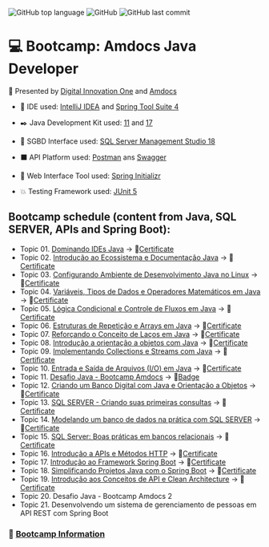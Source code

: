 ![GitHub top language](https://img.shields.io/github/languages/top/souzafcharles/Amdocs-Java-Developer)
![GitHub](https://img.shields.io/github/license/souzafcharles/Amdocs-Java-Developer)
![GitHub last commit](https://img.shields.io/github/last-commit/souzafcharles/Amdocs-Java-Developer)

# :computer: Bootcamp: Amdocs Java Developer

:triangular_flag_on_post: Presented by [Digital Innovation One](https://www.dio.me/) and [Amdocs](https://www.amdocs.com/)

   - :white_square_button: IDE used: [IntelliJ IDEA](https://www.jetbrains.com/idea/) and [Spring Tool Suite 4](https://spring.io/tools)

   - :black_nib: Java Development Kit used: [11](https://www.oracle.com/java/technologies/downloads/) and [17](https://www.oracle.com/java/technologies/downloads/)

   - :black_square_button: SGBD Interface used: [SQL Server Management Studio 18](https://docs.microsoft.com/en-us/sql/ssms/download-sql-server-management-studio-ssms?view=sql-server-ver15)

   - :black_large_square: API Platform used: [Postman](https://www.postman.com/) ans [Swagger](https://swagger.io/)

   - :leaves: Web Interface Tool used: [Spring Initializr](https://start.spring.io/)
   
   - :boom: Testing Framework used: [JUnit 5](https://junit.org/junit5/)

## Bootcamp schedule (content from Java, SQL SERVER, APIs and Spring Boot):

- Topic 01. [Dominando IDEs Java](https://github.com/souzafcharles/Amdocs-Java-Developer/tree/master/Topic-A01-Dominando-IDEs-Java) -> :page_with_curl:[Certificate](https://github.com/souzafcharles/Amdocs-Java-Developer/blob/master/Topic-A01-Dominando-IDEs-Java/CERTIFICATE.pdf)
- Topic 02. [Introdução ao Ecossistema e Documentação Java](https://github.com/souzafcharles/Amdocs-Java-Developer/tree/master/Topic-B02-Introducao-Ecossistema-Documentacao-Java) -> :page_with_curl:[Certificate](https://github.com/souzafcharles/Amdocs-Java-Developer/blob/master/Topic-B02-Introducao-Ecossistema-Documentacao-Java/CERTIFICATE.pdf)
- Topic 03. [Configurando Ambiente de Desenvolvimento Java no Linux](https://github.com/souzafcharles/Amdocs-Java-Developer/tree/master/Topic-C03-Configurando-Ambiente-Desenvolvimento-Java-Linux) -> :page_with_curl:[Certificate](https://github.com/souzafcharles/Amdocs-Java-Developer/blob/master/Topic-C03-Configurando-Ambiente-Desenvolvimento-Java-Linux/CERTIFICATE.pdf)
- Topic 04. [Variáveis, Tipos de Dados e Operadores Matemáticos em Java](https://github.com/souzafcharles/Amdocs-Java-Developer/tree/master/Topic-D04-Variaveis-Tipos-Dados-Operadores-Matematicos-Java) -> :page_with_curl:[Certificate](https://github.com/souzafcharles/Amdocs-Java-Developer/blob/master/Topic-D04-Variaveis-Tipos-Dados-Operadores-Matematicos-Java/CERTIFICATE.pdf)
- Topic 05. [Lógica Condicional e Controle de Fluxos em Java](https://github.com/souzafcharles/Amdocs-Java-Developer/tree/master/Topic-E05-Logica-Condicional-Controle-Fluxos-Java) -> :page_with_curl:[Certificate](https://github.com/souzafcharles/Amdocs-Java-Developer/blob/master/Topic-E05-Logica-Condicional-Controle-Fluxos-Java/CERTIFICATE.pdf)
- Topic 06. [Estruturas de Repetição e Arrays em Java](https://github.com/souzafcharles/Amdocs-Java-Developer/tree/master/Topic-F06-Estruturas-Repeticao-eArrays-Java) -> :page_with_curl:[Certificate](https://github.com/souzafcharles/Amdocs-Java-Developer/blob/master/Topic-F06-Estruturas-Repeticao-eArrays-Java/CERTIFICATE.pdf) 
- Topic 07. [Reforçando o Conceito de Laços em Java](https://github.com/souzafcharles/Amdocs-Java-Developer/tree/master/Topic-G07-Reforcando-Conceito-Lacos-Java) -> :page_with_curl:[Certificate](https://github.com/souzafcharles/Amdocs-Java-Developer/blob/master/Topic-G07-Reforcando-Conceito-Lacos-Java/CERTIFICATE.pdf)
- Topic 08. [Introdução a orientação a objetos com Java](https://github.com/souzafcharles/Amdocs-Java-Developer/tree/master/Topic-H08-Introducao-Orientacao-Objetos-Java) -> :page_with_curl:[Certificate](https://github.com/souzafcharles/Amdocs-Java-Developer/blob/master/Topic-H08-Introducao-Orientacao-Objetos-Java/CERTIFICATE.pdf)
- Topic 09. [Implementando Collections e Streams com Java](https://github.com/souzafcharles/Amdocs-Java-Developer/tree/master/Topic-I09-Implementando-Collections-Streams-Java) -> :page_with_curl:[Certificate](https://github.com/souzafcharles/Amdocs-Java-Developer/blob/master/Topic-I09-Implementando-Collections-Streams-Java/CERTIFICATE.pdf)
- Topic 10. [Entrada e Saída de Arquivos (I/O) em Java](https://github.com/souzafcharles/Amdocs-Java-Developer/tree/master/Topic-J10-Entrada-Saida-Arquivos-IO-Java) -> :page_with_curl:[Certificate](https://github.com/souzafcharles/Amdocs-Java-Developer/blob/master/Topic-J10-Entrada-Saida-Arquivos-IO-Java/CERTIFICATE.pdf)
- Topic 11. [Desafio Java - Bootcamp Amdocs](https://github.com/souzafcharles/Amdocs-Java-Developer/tree/master/Topic-K11-DesafioJava-BootcampAmdocs) -> :name_badge:[Badge](https://github.com/souzafcharles/Amdocs-Java-Developer/blob/master/Topic-K11-DesafioJava-BootcampAmdocs/BADGE.png)
- Topic 12. [Criando um Banco Digital com Java e Orientação a Objetos](https://github.com/souzafcharles/Amdocs-Java-Developer/tree/master/Topic-L12-Criando-Banco-Digital-Java-Orientacao-Objetos) -> :page_with_curl:[Certificate](https://github.com/souzafcharles/Amdocs-Java-Developer/blob/master/Topic-L12-Criando-Banco-Digital-Java-Orientacao-Objetos/CERTIFICATE.pdf)
- Topic 13. [SQL SERVER - Criando suas primeiras consultas](https://github.com/souzafcharles/Amdocs-Java-Developer/tree/master/Topic-M13-SQL-SERVER-Criando-suas-primeiras-consultas) -> :page_with_curl:[Certificate](https://github.com/souzafcharles/Amdocs-Java-Developer/tree/master/Topic-M13-SQL-SERVER-Criando-suas-primeiras-consultas/CERTIFICATE.pdf)
- Topic 14. [Modelando um banco de dados na prática com SQL SERVER](https://github.com/souzafcharles/Amdocs-Java-Developer/tree/master/Topic-N14-Modelando-Banco-Dados-Pratica-SQL-SERVER) -> :page_with_curl:[Certificate](https://github.com/souzafcharles/Amdocs-Java-Developer/blob/master/Topic-N14-Modelando-Banco-Dados-Pratica-SQL-SERVER/CERTIFICATE.pdf) 
- Topic 15. [SQL Server: Boas práticas em bancos relacionais](https://github.com/souzafcharles/Amdocs-Java-Developer/tree/master/Topic-O15-SQL-Server-Boas-Praticas-Bancos-Relacionais) -> :page_with_curl:[Certificate](https://github.com/souzafcharles/Amdocs-Java-Developer/blob/master/Topic-O15-SQL-Server-Boas-Praticas-Bancos-Relacionais/CERTIFICATE.pdf)
- Topic 16. [Introdução a APIs e Métodos HTTP](https://github.com/souzafcharles/Amdocs-Java-Developer/tree/master/Topic-P16-Introducao-APIs-Metodos-HTTP) -> :page_with_curl:[Certificate](https://github.com/souzafcharles/Amdocs-Java-Developer/blob/master/Topic-P16-Introducao-APIs-Metodos-HTTP/CERTIFICATE.pdf)
- Topic 17. [Introdução ao Framework Spring Boot](https://github.com/souzafcharles/Amdocs-Java-Developer/tree/master/Topic-Q17-Introducao-Framework-Spring-Boot) -> :page_with_curl:[Certificate](https://github.com/souzafcharles/Amdocs-Java-Developer/blob/master/Topic-Q17-Introducao-Framework-Spring-Boot/CERTIFICATE.pdf)
- Topic 18. [Simplificando Projetos Java com o Spring Boot](https://github.com/souzafcharles/Amdocs-Java-Developer/tree/master/Topic-R18-Simplificando-Projetos-Java-Spring-Boot) -> :page_with_curl:[Certificate](https://github.com/souzafcharles/Amdocs-Java-Developer/blob/master/Topic-R18-Simplificando-Projetos-Java-Spring-Boot/CERTIFICATE.pdf)
- Topic 19. [Introdução aos Conceitos de API e Clean Architecture](https://github.com/souzafcharles/Amdocs-Java-Developer/tree/master/Topic-S19-Introducao-Conceitos-API-Clean-Architecture) -> :page_with_curl:[Certificate](https://github.com/souzafcharles/Amdocs-Java-Developer/blob/master/Topic-S19-Introducao-Conceitos-API-Clean-Architecture/CERTIFICATE.pdf)
- Topic 20. Desafio Java - Bootcamp Amdocs 2
- Topic 21. Desenvolvendo um sistema de gerenciamento de pessoas em API REST com Spring Boot

### :link: [Bootcamp Information](https://www.dio.me/bootcamp/amdocs-java-developer?utm_source=pr-bc-amdocs-java-developer&utm_medium=pay&utm_campaign=amdocs)
